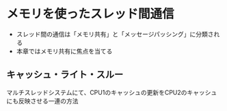 # メモリを使ったスレッド間通信
- スレッド間の通信は「メモリ共有」と「メッセージパッシング」に分類される
- 本章ではメモリ共有に焦点を当てる

## キャッシュ・ライト・スルー
マルチスレッドシステムにて、CPU1のキャッシュの更新をCPU2のキャッシュにも反映させる一連の方法
